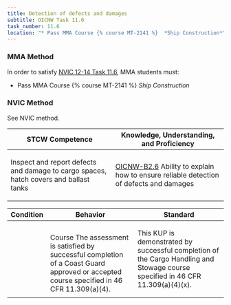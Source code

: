 ```yaml
---
title: Detection of defects and damages
subtitle: OICNW Task 11.6 
task_number: 11.6
location: "* Pass MMA Course {% course MT-2141 %}  *Ship Construction*" 
---
```



### MMA Method

In order to satisfy  [NVIC 12-14  Task  11.6]({{site.baseurl}}/assets/images/nvic-12-14.pdf), MMA students must:

* Pass MMA Course {% course MT-2141 %}  *Ship Construction*


### NVIC Method

<a onclick="togglevisibility('nvic_methods')" >See NVIC method.</a>

<div id='nvic_methods' class='hide'>

<table>
<thead>
<tr>
<th class='forty'> STCW Competence </th>
<th class='sixty'> Knowledge, Understanding, and Proficiency </th>
</tr>
</thead>




<tbody>
<tr><td markdown='1'>

Inspect and report defects and damage to cargo spaces, hatch covers and ballast tanks

</td><td markdown='1'>

[OICNW-B2.6](../../tables/21.html#OICNW-B2.6) Ability to explain how to ensure reliable detection of defects and damages

</td></tr>


</tbody>
</table>


<table>
<thead>
<tr><th class='twenty'>  Condition </th><th class='twenty'> Behavior </th><th  class='sixty'>Standard </th></tr>
</thead>
<tbody >



<tr><td markdown='1'>


</td><td markdown='1'>


<br>

<div class="tooltip">Course
<span class="tooltiptext">
The assessment is satisfied by successful completion of a Coast Guard approved or accepted course specified in 46 CFR 11.309(a)(4).
</span>
</div>


</td><td markdown='1'>

This KUP is demonstrated by successful completion of the Cargo Handling and Stowage course specified in 46 CFR 11.309(a)(4)(x).

</td></tr>
</tbody>
</table>
</div>
